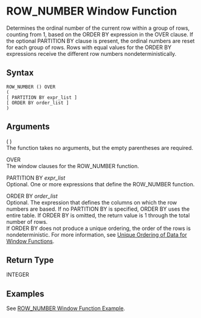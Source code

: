 # ROW\_NUMBER Window Function<a name="r_WF_ROW_NUMBER"></a>

Determines the ordinal number of the current row within a group of rows, counting from 1, based on the ORDER BY expression in the OVER clause\. If the optional PARTITION BY clause is present, the ordinal numbers are reset for each group of rows\. Rows with equal values for the ORDER BY expressions receive the different row numbers nondeterministically\. 

## Syntax<a name="r_WF_ROW_NUMBER-synopsis"></a>

```
ROW_NUMBER () OVER
(
[ PARTITION BY expr_list ]
[ ORDER BY order_list ]
)
```

## Arguments<a name="r_WF_ROW_NUMBER-arguments"></a>

\( \)   
The function takes no arguments, but the empty parentheses are required\. 

OVER   
The window clauses for the ROW\_NUMBER function\. 

PARTITION BY *expr\_list*   
Optional\. One or more expressions that define the ROW\_NUMBER function\. 

ORDER BY *order\_list*   
Optional\. The expression that defines the columns on which the row numbers are based\. If no PARTITION BY is specified, ORDER BY uses the entire table\. If ORDER BY is omitted, the return value is 1 through the total number of rows\.   
If ORDER BY does not produce a unique ordering, the order of the rows is nondeterministic\. For more information, see [Unique Ordering of Data for Window Functions](r_Examples_order_by_WF.md)\. 

## Return Type<a name="c_Supported_data_types_r_WF_ROW_NUMBER"></a>

INTEGER

## Examples<a name="r_WF_ROW_NUMBER-examples"></a>

See [ROW\_NUMBER Window Function Example](r_Examples_of_WF_ROW_NUMBER_WF.md)\. 